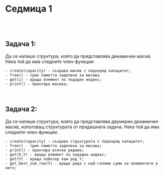 # **Седмица 1**
<br />
<br />

## Задача 1:

Да се напише структура, която да представлява динамичен масив. Нека той да има следните член-функции:

	- create(capacity) - създава масив с подходящ капацитет;
	- free() - трие паметта заделена за масива
	- get(i) - връща елемент по подаден индекс;
	- print() - принтира масива;


<br />

## Задача 2:

Да се напише структура, която да представлява двумерен динамичен масив, използващ структурата от предишната задача. Нека той да има следните член-функции:

	- create(capacity) - създава структурата с подходящ капацитет;
	- free() - трие паметта заделена за масива;
	- print() - принтира всички редове;
	- get(X,Y) - връща елемент по подаден индекс;
	- get(Y) - връща пойнтер към ред Y;
	- get_best_sum_row(Y) - връща реда с най-голяма сума на елементите в него;




<br />
<br />